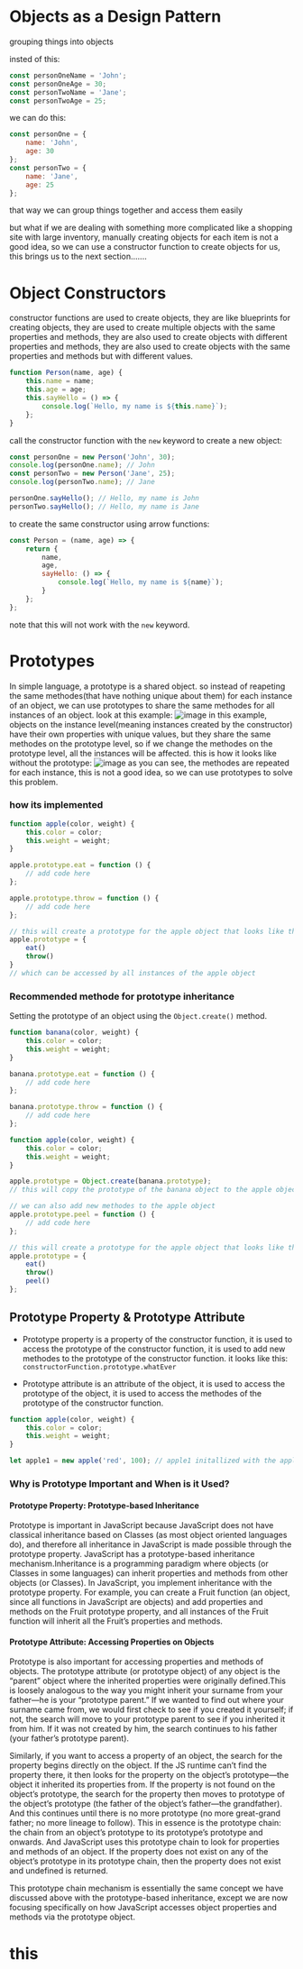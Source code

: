 # Objects as a Design Pattern

grouping things into objects

insted of this:
    
```js
const personOneName = 'John';
const personOneAge = 30;
const personTwoName = 'Jane';
const personTwoAge = 25;
```

we can do this:
    
```js
const personOne = {
    name: 'John',
    age: 30
};
const personTwo = {
    name: 'Jane',
    age: 25
};
```
that way we can group things together and access them easily

but what if we are dealing with something more complicated like a shopping site with large inventory, manually creating objects for each item is not a good idea, so we can use a constructor function to create objects for us, this brings us to the next section.......

# Object Constructors

constructor functions are used to create objects, they are like blueprints for creating objects, they are used to create multiple objects with the same properties and methods, they are also used to create objects with different properties and methods, they are also used to create objects with the same properties and methods but with different values.

```js
function Person(name, age) {
    this.name = name;
    this.age = age;
    this.sayHello = () => {
        console.log(`Hello, my name is ${this.name}`);
    };
}
```

call the constructor function with the `new` keyword to create a new object:

```js
const personOne = new Person('John', 30);
console.log(personOne.name); // John
const personTwo = new Person('Jane', 25);
console.log(personTwo.name); // Jane

personOne.sayHello(); // Hello, my name is John
personTwo.sayHello(); // Hello, my name is Jane
```

to create the same constructor using arrow functions:

```js
const Person = (name, age) => {
    return {
        name,
        age,
        sayHello: () => {
            console.log(`Hello, my name is ${name}`);
        }
    };
};
```
note that this will not work with the `new` keyword.

# Prototypes

In simple language, a prototype is a shared object. so instead of reapeting the same methodes(that have nothing unique about them) for each instance of an object, we can use prototypes to share the same methodes for all instances of an object. look at this example:
![image](/imgs/prototype.png)
in this example, objects on the instance level(meaning instances created by the constructor) have their own properties with unique values, but they share the same methodes on the prototype level, so if we change the methodes on the prototype level, all the instances will be affected. this is how it looks like without the prototype:
![image](/imgs/pt2.png)
as you can see, the methodes are repeated for each instance, this is not a good idea, so we can use prototypes to solve this problem.

### how its implemented

```js
function apple(color, weight) {
    this.color = color;
    this.weight = weight;
}

apple.prototype.eat = function () {
    // add code here
};

apple.prototype.throw = function () {
    // add code here
};

// this will create a prototype for the apple object that looks like this:
apple.prototype = {
    eat()
    throw()
}
// which can be accessed by all instances of the apple object
```

### Recommended methode for prototype inheritance

Setting the prototype of an object using the `Object.create()` method.

```js
function banana(color, weight) {
    this.color = color;
    this.weight = weight;
}

banana.prototype.eat = function () {
    // add code here
};

banana.prototype.throw = function () {
    // add code here
};

function apple(color, weight) {
    this.color = color;
    this.weight = weight;
}

apple.prototype = Object.create(banana.prototype);
// this will copy the prototype of the banana object to the apple object

// we can also add new methodes to the apple object
apple.prototype.peel = function () {
    // add code here
};

// this will create a prototype for the apple object that looks like this:
apple.prototype = {
    eat()
    throw()
    peel()
};
```

## Prototype Property & Prototype Attribute

- Prototype property is a property of the constructor function, it is used to access the prototype of the constructor function, it is used to add new methodes to the prototype of the constructor function. it looks like this: `constructorFunction.prototype.whatEver`

- Prototype attribute is an attribute of the object, it is used to access the prototype of the object, it is used to access the methodes of the prototype of the constructor function.

```js
function apple(color, weight) {
    this.color = color;
    this.weight = weight;
}

let apple1 = new apple('red', 100); // apple1 initallized with the apple constructor function and as such its prototype attribute is `apple.prototype`
```

### Why is Prototype Important and When is it Used?

#### Prototype Property: Prototype-based Inheritance

Prototype is important in JavaScript because JavaScript does not have classical inheritance based on Classes (as most object oriented languages do), and therefore all inheritance in JavaScript is made possible through the prototype property. JavaScript has a prototype-based inheritance mechanism.Inheritance is a programming paradigm where objects (or Classes in some languages) can inherit properties and methods from other objects (or Classes). In JavaScript, you implement inheritance with the prototype property. For example, you can create a Fruit function (an object, since all functions in JavaScript are objects) and add properties and methods on the Fruit prototype property, and all instances of the Fruit function will inherit all the Fruit’s properties and methods.

#### Prototype Attribute: Accessing Properties on Objects

Prototype is also important for accessing properties and methods of objects. The prototype attribute (or prototype object) of any object is the “parent” object where the inherited properties were originally defined.This is loosely analogous to the way you might inherit your surname from your father—he is your “prototype parent.” If we wanted to find out where your surname came from, we would first check to see if you created it yourself; if not, the search will move to your prototype parent to see if you inherited it from him. If it was not created by him, the search continues to his father (your father’s prototype parent).

Similarly, if you want to access a property of an object, the search for the property begins directly on the object. If the JS runtime can’t find the property there, it then looks for the property on the object’s prototype—the object it inherited its properties from.
If the property is not found on the object’s prototype, the search for the property then moves to prototype of the object’s prototype (the father of the object’s father—the grandfather). And this continues until there is no more prototype (no more great-grand father; no more lineage to follow). This in essence is the prototype chain: the chain from an object’s prototype to its prototype’s prototype and onwards. And JavaScript uses this prototype chain to look for properties and methods of an object.
If the property does not exist on any of the object’s prototype in its prototype chain, then the property does not exist and undefined is returned.

This prototype chain mechanism is essentially the same concept we have discussed above with the prototype-based inheritance, except we are now focusing specifically on how JavaScript accesses object properties and methods via the prototype object.

# this






